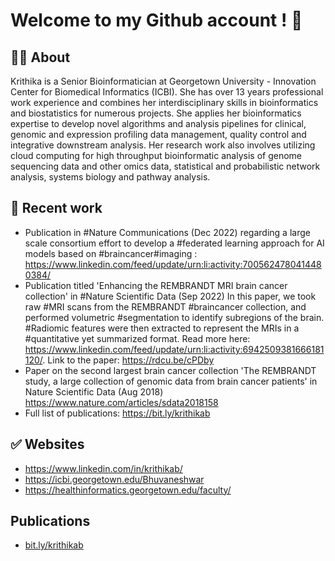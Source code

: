 # Welcome to my Github account !  👋

## 🙋‍♀️ About 

Krithika is a Senior Bioinformatician at Georgetown University - Innovation Center for Biomedical Informatics (ICBI). She has over 13 years professional work experience and combines her interdisciplinary skills in bioinformatics and biostatistics for numerous projects. She applies her bioinformatics expertise to develop novel algorithms and analysis pipelines for clinical, genomic and expression profiling data management, quality control and integrative downstream analysis. Her research work also involves utilizing cloud computing for high throughput bioinformatic analysis of genome sequencing data and other omics data, statistical and probabilistic network analysis, systems biology and pathway analysis. 

## 🌈 Recent work 

* Publication in #Nature Communications (Dec 2022) regarding a large scale consortium effort to develop a #federated learning approach for AI models based on #braincancer#imaging : https://www.linkedin.com/feed/update/urn:li:activity:7005624780414480384/
* Publication titled 'Enhancing the REMBRANDT MRI brain cancer collection' in #Nature Scientific Data (Sep 2022)
In this paper, we took raw #MRI scans from the REMBRANDT #braincancer collection, and performed volumetric #segmentation to identify subregions of the brain. #Radiomic features were then extracted to represent the MRIs in a #quantitative yet summarized format.  Read more here: https://www.linkedin.com/feed/update/urn:li:activity:6942509381666181120/. Link to the paper: https://rdcu.be/cPDby
* Paper on the second largest brain cancer collection 'The REMBRANDT study, a large collection of genomic data from brain cancer patients' in Nature Scientific Data (Aug 2018) https://www.nature.com/articles/sdata2018158
* Full list of publications: https://bit.ly/krithikab

## ✅ Websites 

* https://www.linkedin.com/in/krithikab/
* https://icbi.georgetown.edu/Bhuvaneshwar
* https://healthinformatics.georgetown.edu/faculty/

## Publications
* [bit.ly/krithikab](https://bit.ly/krithikab)
